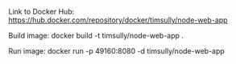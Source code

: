 Link to Docker Hub:
https://hub.docker.com/repository/docker/timsully/node-web-app

Build image:
docker build -t timsully/node-web-app .

Run image:
docker run -p 49160:8080 -d timsully/node-web-app
